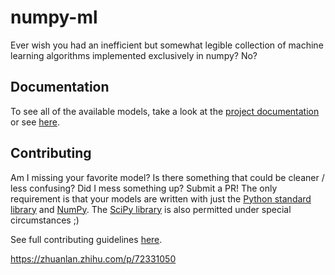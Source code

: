 # numpy-ml
Ever wish you had an inefficient but somewhat legible collection of machine
learning algorithms implemented exclusively in numpy? No? 

## Documentation
To see all of the available models, take a look at the [project documentation](https://numpy-ml.readthedocs.io/) or see [here](https://github.com/ddbourgin/numpy-ml/blob/master/numpy_ml/README.md).

## Contributing

Am I missing your favorite model? Is there something that could be cleaner /
less confusing? Did I mess something up? Submit a PR! The only requirement is
that your models are written with just the [Python standard
library](https://docs.python.org/3/library/) and [NumPy](https://www.numpy.org/). The
[SciPy library](https://scipy.github.io/devdocs/) is also permitted under special
circumstances ;)

See full contributing guidelines [here](./CONTRIBUTING.md). 


https://zhuanlan.zhihu.com/p/72331050
